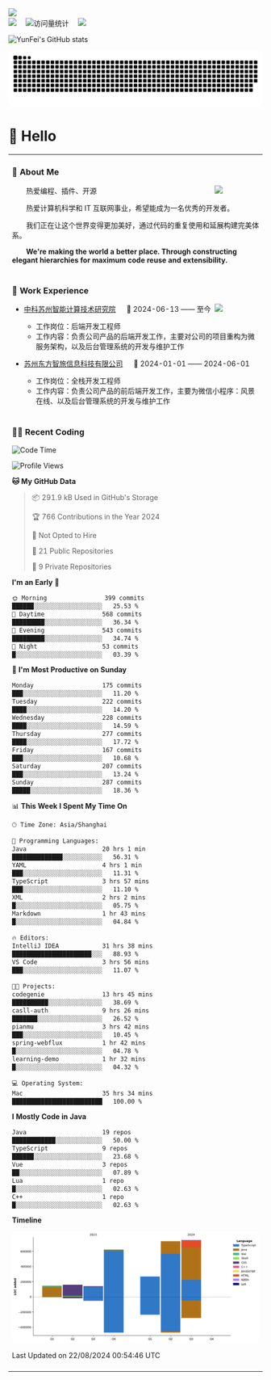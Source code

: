   <!-- dynamic typing effect 动态打字效果 -->
  <div>
    <a href="http://yunfei.plus">
      <img src="https://readme-typing-svg.demolab.com?font=Fira+Code&pause=1000&width=435&lines=console.log(%22Hello%2C%20World%22);祝您今天愉快!&center=true&size=27" />
    </a>
  </div>

  <div>
    <a href="http://yunfei.plus/"><img src="https://img.shields.io/badge/Website-博客-8c36db" /></a>&emsp;
    <!-- visitor -->
    <img src="https://komarev.com/ghpvc/?username=yunfeidog&label=Views&color=orange&style=flat" alt="访问量统计" />&emsp;
    <!-- wakatime -->    
    <a href="https://wakatime.com/@yunfeidog"><img src="https://wakatime.com/badge/user/42d0678c-368b-448b-9a77-5d21c5b55352.svg" /></a>
  </div>

![YunFei's GitHub stats](https://github-readme-stats.vercel.app/api?username=yunfeidog)

![snake](./dist/github-contribution-grid-snake.svg)

#  🙋 Hello

<table>


<tr><td>

### 🤺 About Me

<img align="right" width="88" src="https://cdn.jsdelivr.net/gh/yunfeidog/yunfeidog/assets/images/jobs.png" />

<p>&emsp;&emsp;热爱编程、插件、开源</p>
<p>&emsp;&emsp;热爱计算机科学和 IT 互联网事业，希望能成为一名优秀的开发者。</p>
<p>&emsp;&emsp;我们正在让这个世界变得更加美好，通过代码的重复使用和延展构建完美体系。</p>
<p>&emsp;&emsp;<strong>We're making the world a better place. Through constructing elegant hierarchies for maximum code reuse and extensibility.</strong></p>

</td></tr> 

<tr><td>

### 🏢 Work Experience

<img align="right" width="88" src="https://cdn.jsdelivr.net/gh/yunfeidog/yunfeidog/assets/images/yuanze.png" />

- [中科苏州智能计算技术研究院](http://iict.ac.cn/sy) &emsp; 📌 2024-06-13 —— 至今

  - 工作岗位：后端开发工程师
  - 工作内容：负责公司产品的后端开发工作，主要对公司的项目重构为微服务架构，以及后台管理系统的开发与维护工作

- [苏州东方智旅信息科技有限公司](http://www.leyoobao.com/) &emsp; 📌 2024-01-01 —— 2024-06-01

    - 工作岗位：全栈开发工程师
    - 工作内容：负责公司产品的前后端开发工作，主要为微信小程序：风景在线、以及后台管理系统的开发与维护工作


</td></tr>

<tr><td>

### 👩‍💻 Recent Coding
<!--START_SECTION:waka-->
![Code Time](http://img.shields.io/badge/Code%20Time-1%2C624%20hrs%2046%20mins-blue)

![Profile Views](http://img.shields.io/badge/Profile%20Views-0-blue)

**🐱 My GitHub Data** 

> 📦 291.9 kB Used in GitHub's Storage 
 > 
> 🏆 766 Contributions in the Year 2024
 > 
> 🚫 Not Opted to Hire
 > 
> 📜 21 Public Repositories 
 > 
> 🔑 9 Private Repositories 
 > 
**I'm an Early 🐤** 

```text
🌞 Morning                399 commits         ██████░░░░░░░░░░░░░░░░░░░   25.53 % 
🌆 Daytime                568 commits         █████████░░░░░░░░░░░░░░░░   36.34 % 
🌃 Evening                543 commits         █████████░░░░░░░░░░░░░░░░   34.74 % 
🌙 Night                  53 commits          █░░░░░░░░░░░░░░░░░░░░░░░░   03.39 % 
```
📅 **I'm Most Productive on Sunday** 

```text
Monday                   175 commits         ███░░░░░░░░░░░░░░░░░░░░░░   11.20 % 
Tuesday                  222 commits         ████░░░░░░░░░░░░░░░░░░░░░   14.20 % 
Wednesday                228 commits         ████░░░░░░░░░░░░░░░░░░░░░   14.59 % 
Thursday                 277 commits         ████░░░░░░░░░░░░░░░░░░░░░   17.72 % 
Friday                   167 commits         ███░░░░░░░░░░░░░░░░░░░░░░   10.68 % 
Saturday                 207 commits         ███░░░░░░░░░░░░░░░░░░░░░░   13.24 % 
Sunday                   287 commits         █████░░░░░░░░░░░░░░░░░░░░   18.36 % 
```


📊 **This Week I Spent My Time On** 

```text
🕑︎ Time Zone: Asia/Shanghai

💬 Programming Languages: 
Java                     20 hrs 1 min        ██████████████░░░░░░░░░░░   56.31 % 
YAML                     4 hrs 1 min         ███░░░░░░░░░░░░░░░░░░░░░░   11.31 % 
TypeScript               3 hrs 57 mins       ███░░░░░░░░░░░░░░░░░░░░░░   11.10 % 
XML                      2 hrs 2 mins        █░░░░░░░░░░░░░░░░░░░░░░░░   05.75 % 
Markdown                 1 hr 43 mins        █░░░░░░░░░░░░░░░░░░░░░░░░   04.84 % 

🔥 Editors: 
IntelliJ IDEA            31 hrs 38 mins      ██████████████████████░░░   88.93 % 
VS Code                  3 hrs 56 mins       ███░░░░░░░░░░░░░░░░░░░░░░   11.07 % 

🐱‍💻 Projects: 
codegenie                13 hrs 45 mins      ██████████░░░░░░░░░░░░░░░   38.69 % 
casll-auth               9 hrs 26 mins       ███████░░░░░░░░░░░░░░░░░░   26.52 % 
pianmu                   3 hrs 42 mins       ███░░░░░░░░░░░░░░░░░░░░░░   10.45 % 
spring-webflux           1 hr 42 mins        █░░░░░░░░░░░░░░░░░░░░░░░░   04.78 % 
learning-demo            1 hr 32 mins        █░░░░░░░░░░░░░░░░░░░░░░░░   04.32 % 

💻 Operating System: 
Mac                      35 hrs 34 mins      █████████████████████████   100.00 % 
```

**I Mostly Code in Java** 

```text
Java                     19 repos            ████████████░░░░░░░░░░░░░   50.00 % 
TypeScript               9 repos             ██████░░░░░░░░░░░░░░░░░░░   23.68 % 
Vue                      3 repos             ██░░░░░░░░░░░░░░░░░░░░░░░   07.89 % 
Lua                      1 repo              █░░░░░░░░░░░░░░░░░░░░░░░░   02.63 % 
C++                      1 repo              █░░░░░░░░░░░░░░░░░░░░░░░░   02.63 % 
```



**Timeline**

![Lines of Code chart](https://raw.githubusercontent.com/yunfeidog/yunfeidog/main/assets/bar_graph.png)


 Last Updated on 22/08/2024 00:54:46 UTC
<!--END_SECTION:waka-->

</td></tr>




<tr><td>

